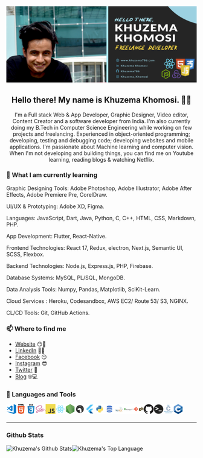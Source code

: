 ## [![Khuzema Khomosi's header](https://github.com/khuzema786/khuzema786/blob/master/Git_banner.png)](https://khuzema786.com)

<h2 align="center">Hello there! My name is Khuzema Khomosi. 👋🤓</h2>
<p align="center">I'm a Full stack Web & App Developer, Graphic Designer, Video editor, Content Creator and a software developer from India.
I'm also currently doing my B.Tech in Computer Science Engineering while working on few projects and freelancing.
Experienced in object-oriented programming; developing, testing and debugging code; developing websites and mobile applications.
I'm passionate about Machine learning and computer vision.
When I'm not developing and building things, you can find me on Youtube learning, reading blogs & watching Netflix.</p>

### 📖 What I am currently learning

Graphic Designing Tools:
Adobe Photoshop, Adobe Illustrator, Adobe After Effects, Adobe Premiere Pre, CorelDraw.

UI/UX & Prototyping:
Adobe XD, Figma.

Languages:
JavaScript, Dart, Java, Python, C, C++, HTML, CSS, Markdown, PHP.

App Development:
Flutter, React-Native.

Frontend Technologies:
React 17, Redux, electron, Next.js, Semantic UI, SCSS, Flexbox.

Backend Technologies:
Node.js, Express.js, PHP, Firebase.

Database Systems: 
MySQL, PL/SQL, MongoDB.

Data Analysis Tools:
Numpy, Pandas, Matplotlib, SciKit-Learn.

Cloud Services :
Heroku, Codesandbox, AWS EC2/ Route 53/ S3, NGINX.

CL/CD Tools:
Git, GitHub Actions. 

### 📫 Where to find me

- [Website](https://khuzema.live) 😏🔗
- [LinkedIn](https://www.linkedin.com/in/khuzema-khomosi-485828140/) 👨💼
- [Facebook](https://facebook.com/khuzema894) 😏
- [Instagram](https://instagram.com/khuzema_khomosi) 😎
- [Twitter](https://twitter.com/) 🐤
- [Blog](https://medium.com) 🤓💻

### 💼 Languages and Tools

<img align="left" alt="Visual Studio Code" width="26px" src="https://raw.githubusercontent.com/github/explore/80688e429a7d4ef2fca1e82350fe8e3517d3494d/topics/visual-studio-code/visual-studio-code.png" />
<img align="left" alt="HTML5" width="26px" src="https://raw.githubusercontent.com/github/explore/80688e429a7d4ef2fca1e82350fe8e3517d3494d/topics/html/html.png" />
<img align="left" alt="CSS3" width="26px" src="https://raw.githubusercontent.com/github/explore/80688e429a7d4ef2fca1e82350fe8e3517d3494d/topics/css/css.png" />
<img align="left" alt="Sass" width="26px" src="https://raw.githubusercontent.com/github/explore/80688e429a7d4ef2fca1e82350fe8e3517d3494d/topics/sass/sass.png" />
<img align="left" alt="JavaScript" width="26px" src="https://raw.githubusercontent.com/github/explore/80688e429a7d4ef2fca1e82350fe8e3517d3494d/topics/javascript/javascript.png" />
<img align="left" alt="React" width="26px" src="https://raw.githubusercontent.com/github/explore/80688e429a7d4ef2fca1e82350fe8e3517d3494d/topics/react/react.png" />
<img align="left" alt="Node.js" width="26px" src="https://raw.githubusercontent.com/github/explore/80688e429a7d4ef2fca1e82350fe8e3517d3494d/topics/nodejs/nodejs.png" />
<img align="left" alt="Deno" width="26px" src="https://raw.githubusercontent.com/github/explore/361e2821e2dea67711cde99c9c40ed357061cf27/topics/deno/deno.png" />
<img align="left" alt="Flutter" width="26px" src="https://raw.githubusercontent.com/github/explore/cebd63002168a05a6a642f309227eefeccd92950/topics/flutter/flutter.png" />
<img align="left" alt="Python" width="26px" src="https://raw.githubusercontent.com/github/explore/80688e429a7d4ef2fca1e82350fe8e3517d3494d/topics/python/python.png" />
<img align="left" alt="SQL" width="26px" src="https://raw.githubusercontent.com/github/explore/80688e429a7d4ef2fca1e82350fe8e3517d3494d/topics/sql/sql.png" />
<img align="left" alt="MySQL" width="26px" src="https://raw.githubusercontent.com/github/explore/80688e429a7d4ef2fca1e82350fe8e3517d3494d/topics/mysql/mysql.png" />
<img align="left" alt="MongoDB" width="26px" src="https://raw.githubusercontent.com/github/explore/80688e429a7d4ef2fca1e82350fe8e3517d3494d/topics/mongodb/mongodb.png" />
<img align="left" alt="Git" width="26px" src="https://raw.githubusercontent.com/github/explore/80688e429a7d4ef2fca1e82350fe8e3517d3494d/topics/git/git.png" />
<img align="left" alt="GitHub" width="26px" src="https://raw.githubusercontent.com/github/explore/78df643247d429f6cc873026c0622819ad797942/topics/github/github.png" />
<img align="left" alt="Command Line" width="26px" src="https://raw.githubusercontent.com/github/explore/80688e429a7d4ef2fca1e82350fe8e3517d3494d/topics/terminal/terminal.png" />
<img align="left" alt="C" width="26px" src="https://raw.githubusercontent.com/github/explore/80688e429a7d4ef2fca1e82350fe8e3517d3494d/topics/c/c.png" />
<img align="left" alt="C++" width="26px" src="https://raw.githubusercontent.com/github/explore/80688e429a7d4ef2fca1e82350fe8e3517d3494d/topics/cpp/cpp.png" />

<br/>
<br/>

---

### Github Stats

<img align="left" alt="Khuzema's Github Stats" src="https://github-readme-stats.vercel.app/api?username=khuzema786&show_icons=true&theme=default" />

<img align="left" alt="Khuzema's Top Language" src="https://github-readme-stats.vercel.app/api/top-langs/?username=khuzema786&show_icons=true&theme=default"/>

